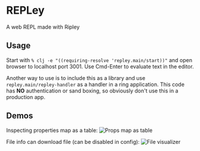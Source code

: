 # REPLey

A web REPL made with Ripley

## Usage

Start with ```% clj -e "((requiring-resolve 'repley.main/start))"``` and open browser to localhost
port 3001. Use Cmd-Enter to evaluate text in the editor.

Another way to use is to include this as a library and use `repley.main/repley-handler` as a handler
in a ring application. This code has **NO** authentication or sand boxing, so obviously don't use
this in a production app.

## Demos

Inspecting properties map as a table:
![Props map as table](https://github.com/tatut/REPLey/assets/83725/6bdd7db7-6c30-4680-8bbf-e0ea9489eef2)


File info can download file (can be disabled in config):
![File visualizer](https://github.com/tatut/REPLey/assets/83725/135efabf-daf7-4ba6-9706-8b053bafea91)


